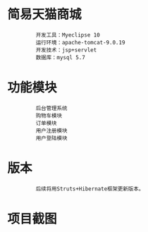 # 简易天猫商城
             开发工具：Myeclipse 10
             运行环境：apache-tomcat-9.0.19
             开发技术：jsp+servlet
             数据库：mysql 5.7
# 功能模块
             后台管理系统
             购物车模块
             订单模块
             用户注册模块
             用户登陆模块

# 版本
             后续将用Struts+Hibernate框架更新版本。

# 项目截图
          
